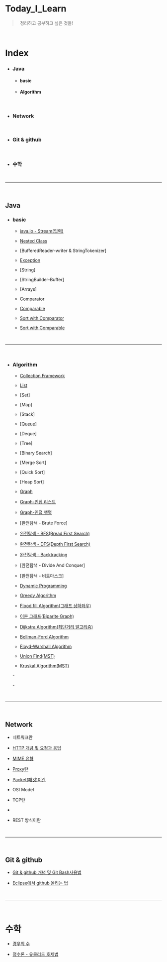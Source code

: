 
# Today_I_Learn
> &nbsp; 정리하고 공부하고 싶은 것들!

<br>

# Index

- ### Java
   - #### basic
   
   - #### Algorithm
   

<br>

- ### Network

<br>

- ### Git & github

    
<br>

- ### 수학


<br>

<hr>

<br>  

 

## Java

- ### basic
  - [java.io - Stream(입력)](https://github.com/OOOIOOOIO/Today-I-Learn/blob/master/basic/java.io%20-%20Stream(%EC%9E%85%EB%A0%A5).md)

  - [Nested Class](https://github.com/OOOIOOOIO/Today_I_Learn/blob/master/basic/Nested%20Class.md)
  
  - [BufferedReader-writer & StringTokenizer]
  
  - [Exception](https://github.com/OOOIOOOIO/Today_I_Learn/blob/master/basic/Exception.md)
  
  - [String]
  
  - [StringBuilder-Buffer]
  
  - [Arrays]
  
  - [Comparator](https://github.com/OOOIOOOIO/Today_I_Learn/blob/master/lang%20%26%20util/Comparator.md)
  
  - [Comparable](https://github.com/OOOIOOOIO/Today_I_Learn/blob/master/lang%20%26%20util/Comparable.md)
 
  - [Sort with Comparator](https://github.com/OOOIOOOIO/Today_I_Learn/blob/master/lang%20%26%20util/Sort%20with%20Comparator.md)
  
  - [Sort with Comparable](https://github.com/OOOIOOOIO/Today_I_Learn/blob/master/lang%20&%20util/Sort%20with%20Comparable.md)
 
<br>

<hr>

<br>  


- ### Algorithm
  
  - [Collection Framework](https://github.com/OOOIOOOIO/Today_I_Learn_With_JAVA/blob/master/Collection%20%26%20Collections%20%26%20Data%20Structure/Collection%20Framework.md)
  
  - [List](https://github.com/OOOIOOOIO/Today_I_Learn_With_JAVA/blob/master/Collection%20&%20Collections%20&%20Data%20Structure/List.md)
  
  - [Set]
  
  - [Map]
  
  - [Stack]
  
  - [Queue]
    
  - [Deque]
  
  - [Tree]
  
  - [Binary Search]
  
  - [Merge Sort]
  
  - [Quick Sort]
  
  - [Heap Sort]

  - [Graph](https://github.com/OOOIOOOIO/Today_I_Learn_With_JAVA/blob/master/Collection%20%26%20Collections/Graph.md)
  
  - [Graph-인접 리스트](https://github.com/OOOIOOOIO/Today_I_Learn_With_JAVA/blob/master/Collection%20%26%20Collections%20%26%20Data%20Structure/Graph%20-%EC%9D%B8%EC%A0%91%20%EB%A6%AC%EC%8A%A4%ED%8A%B8.md)
  
  - [Graph-인접 행렬](https://github.com/OOOIOOOIO/Today_I_Learn_With_JAVA/blob/master/Collection%20%26%20Collections%20%26%20Data%20Structure/Graph%20-%EC%9D%B8%EC%A0%91%20%ED%96%89%EB%A0%AC.md)

  
  - [완전탐색 - Brute Force]
  
  - [완전탐색 - BFS(Bread First Search)](https://github.com/OOOIOOOIO/Today_I_Learn_With_JAVA/blob/master/Algorithm/%EC%99%84%EC%A0%84%ED%83%90%EC%83%89%20-%20BFS(Bread%20First%20Search).md)
  
  - [완전탐색 - DFS(Depth First Search)](https://github.com/OOOIOOOIO/Today_I_Learn_With_JAVA/blob/master/Algorithm/%EC%99%84%EC%A0%84%ED%83%90%EC%83%89%20-%20DFS(Depth%20First%20Search).md)
  
  - [완전탐색 - Backtracking](https://github.com/OOOIOOOIO/Today_I_Learn/blob/master/Algorithm/%EC%99%84%EC%A0%84%ED%83%90%EC%83%89%20-%20Backtracking.md)
  
  - [완전탐색 - Divide And Conquer]
  
  - [완전탐색 - 비트마스크]
  
  - [Dynamic Programming](https://github.com/OOOIOOOIO/Today_I_Learn/blob/master/Algorithm/Dynamic%20Programming.md)
  
  - [Greedy Algorithm](https://github.com/OOOIOOOIO/Today_I_Learn/blob/master/Algorithm/Greed%20Algorithm.md)
  
  - [Flood fill Algorithm(그래프 상하좌우)](https://github.com/OOOIOOOIO/Today_I_Learn/tree/master/Algorithm)
  
  - [이분 그래프(Biparite Graph)](https://github.com/OOOIOOOIO/Today_I_Learn/blob/master/Algorithm/%EC%9D%B4%EB%B6%84%20%EA%B7%B8%EB%9E%98%ED%94%84(Biparite%20Graph).md)

  - [Dijkstra Algorithm(최단거리 알고리즘)](https://github.com/OOOIOOOIO/Today_I_Learn/blob/master/Algorithm/Dijkstra%20Algorithm.md)
  
  - [Bellman-Ford Algorithm](https://github.com/OOOIOOOIO/Today_I_Learn/blob/master/Algorithm/Bellman%20Ford%20Algorithm.md)
  
  - [Floyd-Warshall Algorithm](https://github.com/OOOIOOOIO/Today_I_Learn/blob/master/Algorithm/Floyd%20Warshall%20Algorithm.md)
  
  - [Union Find(MST)](https://github.com/OOOIOOOIO/Today_I_Learn/blob/master/Algorithm/Union%20Find(MST).md)
  
  - [Kruskal Algorithm(MST)](https://github.com/OOOIOOOIO/Today_I_Learn/blob/master/Algorithm/Kruskal%20Algorithm(MST).md)
  
  
  -[]()
  
  -[]()


<br>

<hr>

<br>  

## Network
- 네트워크란

- [HTTP 개념 및 요청과 응답](https://github.com/OOOIOOOIO/Today_I_Learn/blob/master/Network/HTTP%20%EA%B0%9C%EB%85%90%20%EB%B0%8F%20%EC%9A%94%EC%B2%AD%EA%B3%BC%20%EC%9D%91%EB%8B%B5.md)

- [MIME 유형](https://github.com/OOOIOOOIO/Today-I-Learn/blob/master/Network/MIME%20%EC%9C%A0%ED%98%95.md)

- [Proxy란](https://github.com/OOOIOOOIO/Today_I_Learn/blob/master/Network/Proxy%EB%9E%80.md)

- [Packet(패킷)이란](https://github.com/OOOIOOOIO/Today-I-Learn/blob/master/Network/Packet(%ED%8C%A8%ED%82%B7)%EC%9D%B4%EB%9E%80%3F.md)

- OSI Model

- TCP란

- 

- REST 방식이란

<br>

<hr>

<br>  


## Git & github
- [Git & github 개념 및 Git Bash사용법](https://github.com/OOOIOOOIO/Today_I_Learn/blob/master/Git%20%26%20github%20%EA%B0%9C%EB%85%90%20%EB%B0%8F%20Git%20Bash%EC%82%AC%EC%9A%A9%EB%B2%95.md)

- [Eclipse에서 github 올리는 법](https://github.com/OOOIOOOIO/Today_I_Learn/blob/master/Git%20%26%20github/Eclipse%EC%97%90%EC%84%9C%20github%20%EC%98%AC%EB%A6%AC%EB%8A%94%20%EB%B2%95.md)

<br>

<hr>

<br> 

# 수학

  - [경우의 수](https://github.com/OOOIOOOIO/Today_I_Learn/blob/master/%EC%88%98%ED%95%99/%EA%B2%BD%EC%9A%B0%EC%9D%98%20%EC%88%98.md)
  
  - [정수론 - 유클리드 호제법](https://github.com/OOOIOOOIO/Today_I_Learn/blob/master/%EC%88%98%ED%95%99/%EC%A0%95%EC%88%98%EB%A1%A0%20-%20%EC%9C%A0%ED%81%B4%EB%A6%AC%EB%93%9C%20%ED%98%B8%EC%A0%9C%EB%B2%95.md)
